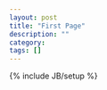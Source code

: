 ```yaml
---
layout: post
title: "First Page"
description: ""
category: 
tags: []
---
```

{% include JB/setup %}
